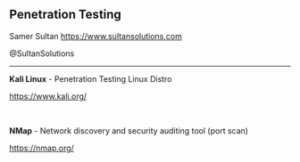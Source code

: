 ## Penetration Testing

Samer Sultan
https://www.sultansolutions.com

@SultanSolutions

---


**Kali Linux** - Penetration Testing Linux Distro

https://www.kali.org/

&nbsp;
&nbsp;

**NMap** - Network discovery and security auditing tool (port scan) 

https://nmap.org/ 

&nbsp;
&nbsp;

